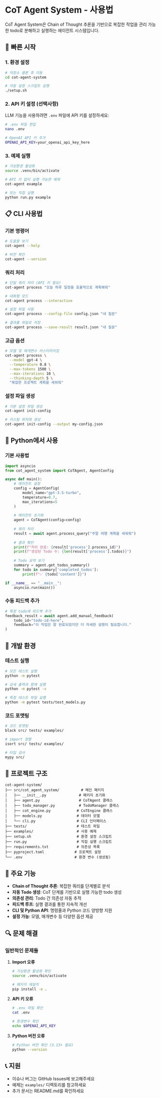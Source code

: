 # CoT Agent System - 사용법

CoT Agent System은 Chain of Thought 추론을 기반으로 복잡한 작업을 관리 가능한 todo로 분해하고 실행하는 에이전트 시스템입니다.

## 🚀 빠른 시작

### 1. 환경 설정

```bash
# 저장소 클론 후 이동
cd cot-agent-system

# 자동 설정 스크립트 실행
./setup.sh
```

### 2. API 키 설정 (선택사항)

LLM 기능을 사용하려면 `.env` 파일에 API 키를 설정하세요:

```bash
# .env 파일 편집
nano .env

# OpenAI API 키 추가
OPENAI_API_KEY=your_openai_api_key_here
```

### 3. 예제 실행

```bash
# 가상환경 활성화
source .venv/bin/activate

# API 키 없이 실행 가능한 예제
cot-agent example

# 또는 직접 실행
python run.py example
```

## 📋 CLI 사용법

### 기본 명령어

```bash
# 도움말 보기
cot-agent --help

# 버전 확인
cot-agent --version
```

### 쿼리 처리

```bash
# 단일 쿼리 처리 (API 키 필요)
cot-agent process "오늘 하루 일정을 효율적으로 계획해줘"

# 대화형 모드
cot-agent process --interactive

# 설정 파일 사용
cot-agent process --config-file config.json "내 질문"

# 결과를 파일로 저장
cot-agent process --save-result result.json "내 질문"
```

### 고급 옵션

```bash
# 모델 및 매개변수 커스터마이징
cot-agent process \
  --model gpt-4 \
  --temperature 0.8 \
  --max-tokens 1500 \
  --max-iterations 10 \
  --thinking-depth 5 \
  "복잡한 프로젝트 계획을 세워줘"
```

### 설정 파일 생성

```bash
# 기본 설정 파일 생성
cot-agent init-config

# 커스텀 위치에 생성
cot-agent init-config --output my-config.json
```

## 🐍 Python에서 사용

### 기본 사용법

```python
import asyncio
from cot_agent_system import CoTAgent, AgentConfig

async def main():
    # 에이전트 설정
    config = AgentConfig(
        model_name="gpt-3.5-turbo",
        temperature=0.7,
        max_iterations=5
    )
    
    # 에이전트 초기화
    agent = CoTAgent(config=config)
    
    # 쿼리 처리
    result = await agent.process_query("주말 여행 계획을 세워줘")
    
    # 결과 확인
    print(f"처리 완료: {result['process'].process_id}")
    print(f"생성된 Todo 수: {len(result['process'].todos)}")
    
    # Todo 요약 보기
    summary = agent.get_todos_summary()
    for todo in summary['completed_todos']:
        print(f"✅ {todo['content']}")

if __name__ == "__main__":
    asyncio.run(main())
```

### 수동 피드백 추가

```python
# 특정 todo에 피드백 추가
feedback_result = await agent.add_manual_feedback(
    todo_id="todo-id-here",
    feedback="이 작업은 잘 완료되었지만 더 자세한 설명이 필요합니다."
)
```

## 🔧 개발 환경

### 테스트 실행

```bash
# 모든 테스트 실행
python -m pytest

# 상세 출력과 함께 실행
python -m pytest -v

# 특정 테스트 파일 실행
python -m pytest tests/test_models.py
```

### 코드 포맷팅

```bash
# 코드 포맷팅
black src/ tests/ examples/

# import 정렬
isort src/ tests/ examples/

# 타입 검사
mypy src/
```

## 📁 프로젝트 구조

```
cot-agent-system/
├── src/cot_agent_system/          # 메인 패키지
│   ├── __init__.py               # 패키지 초기화
│   ├── agent.py                  # CoTAgent 클래스
│   ├── todo_manager.py           # TodoManager 클래스
│   ├── cot_engine.py            # CoTEngine 클래스
│   ├── models.py                # 데이터 모델
│   └── cli.py                   # CLI 인터페이스
├── tests/                       # 테스트 파일
├── examples/                    # 사용 예제
├── setup.sh                     # 환경 설정 스크립트
├── run.py                       # 직접 실행 스크립트
├── requirements.txt             # 의존성 목록
├── pyproject.toml              # 프로젝트 설정
└── .env                        # 환경 변수 (생성됨)
```

## 🎯 주요 기능

- **Chain of Thought 추론**: 복잡한 쿼리를 단계별로 분석
- **자동 Todo 생성**: CoT 단계를 기반으로 실행 가능한 todo 생성
- **의존성 관리**: Todo 간 의존성 자동 추적
- **피드백 루프**: 실행 결과를 통한 지속적 개선
- **CLI 및 Python API**: 명령줄과 Python 코드 양방향 지원
- **설정 가능**: 모델, 매개변수 등 다양한 옵션 제공

## 🔍 문제 해결

### 일반적인 문제들

1. **Import 오류**
   ```bash
   # 가상환경 활성화 확인
   source .venv/bin/activate
   
   # 패키지 재설치
   pip install -e .
   ```

2. **API 키 오류**
   ```bash
   # .env 파일 확인
   cat .env
   
   # 환경변수 확인
   echo $OPENAI_API_KEY
   ```

3. **Python 버전 오류**
   ```bash
   # Python 버전 확인 (3.13+ 필요)
   python --version
   ```

## 📞 지원

- 이슈나 버그는 GitHub Issues에 보고해주세요
- 예제는 `examples/` 디렉토리를 참고하세요
- 추가 문서는 README.md를 확인하세요